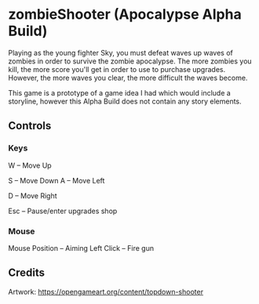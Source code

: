 # zombieShooter (Apocalypse Alpha Build)
Playing as the young fighter Sky, you must defeat waves up waves of zombies in order to survive the zombie apocalypse.  The more zombies you kill, the more score you'll get in order to use to purchase upgrades.  However, the more waves you clear, the more difficult the waves become.

This game is a prototype of a game idea I had which would include a storyline, however this Alpha Build does not contain any story elements.

## Controls

### Keys

W – Move Up

S – Move Down
A – Move Left

D – Move Right

Esc – Pause/enter upgrades shop

### Mouse

Mouse Position – Aiming 
Left Click – Fire gun 

## Credits
Artwork: https://opengameart.org/content/topdown-shooter
